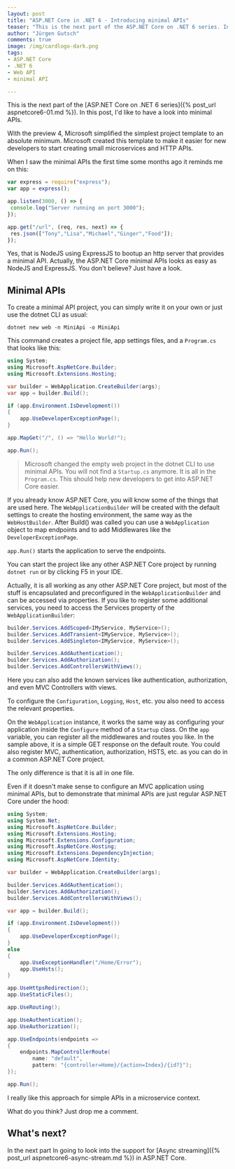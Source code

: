 ```yaml
---
layout: post
title: "ASP.NET Core in .NET 6 - Introducing minimal APIs"
teaser: "This is the next part of the ASP.NET Core on .NET 6 series. In this post, I'd like to have a look into minimal APIs."
author: "Jürgen Gutsch"
comments: true
image: /img/cardlogo-dark.png
tags: 
- ASP.NET Core
- .NET 6
- Web API
- minimal API

---
```


This is the next part of the [ASP.NET Core on .NET 6 series]({% post_url aspnetcore6-01.md %}). In this post, I'd like to have a look into minimal APIs.

With the preview 4, Microsoft simplified the simplest project template to an absolute minimum. Microsoft created this template to make it easier for new developers to start creating small microservices and HTTP APIs. 

When I saw the minimal APIs the first time some months ago it reminds me on this:

~~~javascript
var express = require("express");
var app = express();

app.listen(3000, () => {
 console.log("Server running on port 3000");
});

app.get("/url", (req, res, next) => {
 res.json(["Tony","Lisa","Michael","Ginger","Food"]);
});
~~~

Yes, that is NodeJS using ExpressJS to bootup an http server that provides a minimal API. Actually, the ASP.NET Core minimal APIs looks as easy as NodeJS and ExpressJS. You don't believe? Just have a look.

## Minimal APIs

To create a minimal API project, you can simply write it on your own or just use the dotnet CLI as usual:

~~~shell
dotnet new web -n MiniApi -o MiniApi
~~~

This command creates a project file, app settings files, and a `Program.cs` that looks like this:

~~~csharp
using System;
using Microsoft.AspNetCore.Builder;
using Microsoft.Extensions.Hosting;

var builder = WebApplication.CreateBuilder(args);
var app = builder.Build();

if (app.Environment.IsDevelopment())
{
    app.UseDeveloperExceptionPage();
}

app.MapGet("/", () => "Hello World!");

app.Run();
~~~

> Microsoft changed the empty web project in the dotnet CLI to use minimal APIs. You will not find a `Startup.cs` anymore. It is all in the `Program.cs`. This should help new developers to get into ASP.NET Core easier.

If you already know ASP.NET Core, you will know some of the things that are used here. The `WebApplicationBuilder` will be created with the default settings to create the hosting environment, the same way as the `WebHostBuilder`. After Build() was called you can use a `WebApplication` object to map endpoints and to add Middlewares like the `DeveloperExceptionPage`. 

`app.Run()` starts the application to serve the endpoints.

You can start the project like any other ASP.NET Core project by running `dotnet run` or by clicking F5 in your IDE.

Actually, it is all working as any other ASP.NET Core project, but most of the stuff is encapsulated and preconfigured in the `WebApplicationBuilder` and can be accessed via properties. If you like to register some additional services, you need to access the Services property of the `WebApplicationBuilder`:

~~~csharp
builder.Services.AddScoped<IMyService, MyService>();
builder.Services.AddTransient<IMyService, MyService>();
builder.Services.AddSingleton<IMyService, MyService>();

builder.Services.AddAuthentication();
builder.Services.AddAuthorization();
builder.Services.AddControllersWithViews();
~~~

Here you can also add the known services like authentication, authorization, and even MVC Controllers with views.

To configure the `Configuration`, `Logging`, `Host`, etc. you also need to access the relevant properties. 

On the `WebApplication` instance, it works the same way as configuring your application inside the `Configure` method of a `Startup` class. On the `app` variable, you can register all the middlewares and routes you like. In the sample above, it is a simple GET response on the default route. You could also register MVC, authentication, authorization, HSTS, etc. as you can do in a common ASP.NET Core project.

The only difference is that it is all in one file.

Even if it doesn't make sense to configure an MVC application using minimal APIs, but to demonstrate that minimal APIs are just regular ASP.NET Core under the hood:

~~~csharp
using System;
using System.Net;
using Microsoft.AspNetCore.Builder;
using Microsoft.Extensions.Hosting;
using Microsoft.Extensions.Configuration;
using Microsoft.AspNetCore.Hosting;
using Microsoft.Extensions.DependencyInjection;
using Microsoft.AspNetCore.Identity;

var builder = WebApplication.CreateBuilder(args);

builder.Services.AddAuthentication();
builder.Services.AddAuthorization();
builder.Services.AddControllersWithViews();

var app = builder.Build();

if (app.Environment.IsDevelopment())
{
    app.UseDeveloperExceptionPage();
}
else
{
    app.UseExceptionHandler("/Home/Error");
    app.UseHsts();
}

app.UseHttpsRedirection();
app.UseStaticFiles();

app.UseRouting();

app.UseAuthentication();
app.UseAuthorization();

app.UseEndpoints(endpoints =>
{
    endpoints.MapControllerRoute(
        name: "default",
        pattern: "{controller=Home}/{action=Index}/{id?}");
});

app.Run();
~~~

I really like this approach for simple APIs in a microservice context. 

What do you think? Just drop me a comment. 

## What's next?

In the next part In going to look into the support for [Async streaming]({% post_url aspnetcore6-async-stream.md %}) in ASP.NET Core.

